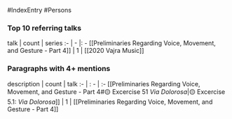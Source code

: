 #IndexEntry #Persons

### Top 10 referring talks
talk | count | series
:- | - |: -
[[Preliminaries Regarding Voice, Movement, and Gesture - Part 4]] | 1 | [[2020 Vajra Music]]

### Paragraphs with 4+ mentions
description | count | talk
:- | : - | :-
[[Preliminaries Regarding Voice, Movement, and Gesture - Part 4#🟡 Excercise 51 _Via Dolorosa_\|🟡 Excercise 5.1: _Via Dolorosa_]] | 1 | [[Preliminaries Regarding Voice, Movement, and Gesture - Part 4]]

